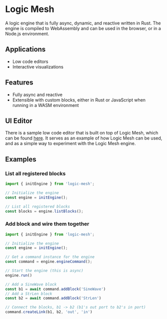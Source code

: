 # Logic Mesh
A logic engine that is fully async, dynamic, and reactive written in Rust.
The engine is compiled to WebAssembly and can be used in the browser, or in a Node.js environment.

## Applications
- Low code editors
- Interactive visualizations

## Features
- Fully async and reactive
- Extensible with custom blocks, either in Rust or JavaScript when running in a WASM environment

## UI Editor
There is a sample low code editor that is built on top of Logic Mesh, which can be found [here](https://rracariu.github.io/logic-mesh/). It serves as an example of how Logic Mesh can be used, and as a simple way to experiment with the Logic Mesh engine.

## Examples

### List all registered blocks
```ts
import { initEngine } from 'logic-mesh';

// Initialize the engine
const engine = initEngine();

// List all registered blocks
const blocks = engine.listBlocks();
```

### Add block and wire them together
```ts
import { initEngine } from 'logic-mesh';

// Initialize the engine
const engine = initEngine();

// Get a command instance for the engine
const command = engine.engineCommand();

// Start the engine (this is async)
engine.run()

// Add a SineWave block
const b1 = await command.addBlock('SineWave')
// Add a StrLen block
const b2 = await command.addBlock('StrLen')

// Connect the blocks, b1 -> b2 (b1's out port to b2's in port)
command.createLink(b1, b2, 'out', 'in')
```

